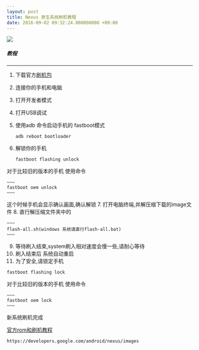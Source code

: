 ```yaml
---
layout: post
title: Nexus 原生系统刷机教程
date: 2016-09-02 09:32:24.000000000 +09:00
---
```


![](https://lh3.googleusercontent.com/ms7mwMf7R0GX-lvCrfFptekdsTSMcKyJeFNtIyIGx-q_W3TnSs_E2zShxAaug75otw)

##### 教程
---
1. 下载官方[刷机包](https://developers.google.com/android/nexus/images)
2. 连接你的手机和电脑
3. 打开开发者模式
4. 打开USB调试
5. 使用adb 命令启动手机的 fastboot模式

	~~~ 
	adb reboot bootloader 
	~~~
6. 解锁你的手机

	~~~ 
	fastboot flashing unlock
	~~~
对于比较旧的版本的手机 使用命令

	~~~ 
	fastboot oem unlock
	~~~
这个时候手机会显示确认画面,确认解锁
7. 打开电脑终端,并解压缩下载的image文件
8. 直行解压缩文件夹中的

	~~~
	flash-all.sh(windows 系统请直行flash-all.bat) 
	~~~
9. 等待刷入结束,system刷入相对速度会慢一些,请耐心等待
10. 刷入结束后 系统自动重启
11. 为了安全,请锁定手机
~~~
fastboot flashing lock
~~~
对于比较旧的版本的手机 使用命令

	~~~ 
	fastboot oem lock
	~~~

新系统刷机完成


[官方rom和刷机教程](https://developers.google.com/android/nexus/images)

~~~ 
https://developers.google.com/android/nexus/images
~~~